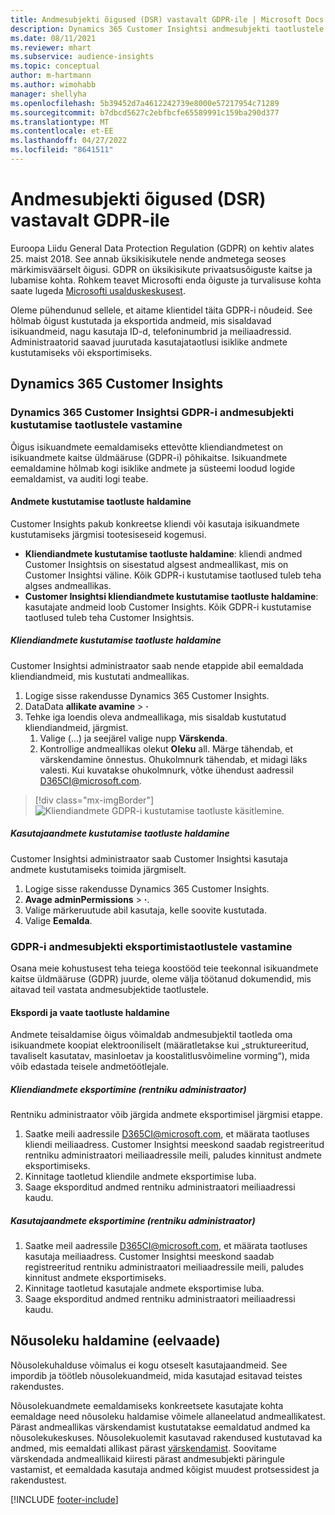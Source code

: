 ```yaml
---
title: Andmesubjekti õigused (DSR) vastavalt GDPR-ile | Microsoft Docs
description: Dynamics 365 Customer Insightsi andmesubjekti taotlustele vastamine.
ms.date: 08/11/2021
ms.reviewer: mhart
ms.subservice: audience-insights
ms.topic: conceptual
author: m-hartmann
ms.author: wimohabb
manager: shellyha
ms.openlocfilehash: 5b39452d7a4612242739e8000e57217954c71289
ms.sourcegitcommit: b7dbcd5627c2ebfbcfe65589991c159ba290d377
ms.translationtype: MT
ms.contentlocale: et-EE
ms.lasthandoff: 04/27/2022
ms.locfileid: "8641511"
---
```

# <a name="data-subject-rights-dsr-requests-under-gdpr"></a>Andmesubjekti õigused (DSR) vastavalt GDPR-ile

Euroopa Liidu General Data Protection Regulation (GDPR) on kehtiv alates 25. maist 2018. See annab üksikisikutele nende andmetega seoses märkimisväärselt õigusi. GDPR on üksikisikute privaatsusõiguste kaitse ja lubamise kohta. Rohkem teavet Microsofti enda õiguste ja turvalisuse kohta saate lugeda [Microsofti usalduskeskusest](https://www.microsoft.com/trust-center).

Oleme pühendunud sellele, et aitame klientidel täita GDPR-i nõudeid. See hõlmab õigust kustutada ja eksportida andmeid, mis sisaldavad isikuandmeid, nagu kasutaja ID-d, telefoninumbrid ja meiliaadressid. Administraatorid saavad juurutada kasutajataotlusi isiklike andmete kustutamiseks või eksportimiseks.

## <a name="dynamics-365-customer-insights"></a>Dynamics 365 Customer Insights

### <a name="responding-to-gdpr-data-subject-delete-requests-for-dynamics-365-customer-insights"></a>Dynamics 365 Customer Insightsi GDPR-i andmesubjekti kustutamise taotlustele vastamine

Õigus isikuandmete eemaldamiseks ettevõtte kliendiandmetest on isikuandmete kaitse üldmääruse (GDPR-i) põhikaitse. Isikuandmete eemaldamine hõlmab kogi isiklike andmete ja süsteemi loodud logide eemaldamist, va auditi logi teabe.

#### <a name="manage-data-subject-delete-requests"></a>Andmete kustutamise taotluste haldamine

Customer Insights pakub konkreetse kliendi või kasutaja isikuandmete kustutamiseks järgmisi tootesiseseid kogemusi.

- **Kliendiandmete kustutamise taotluste haldamine**: kliendi andmed Customer Insightsis on sisestatud algsest andmeallikast, mis on Customer Insightsi väline. Kõik GDPR-i kustutamise taotlused tuleb teha algses andmeallikas.
- **Customer Insightsi kliendiandmete kustutamise taotluste haldamine**: kasutajate andmeid loob Customer Insights. Kõik GDPR-i kustutamise taotlused tuleb teha Customer Insightsis.

##### <a name="manage-requests-to-delete-customer-data"></a>Kliendiandmete kustutamise taotluste haldamine

Customer Insightsi administraator saab nende etappide abil eemaldada kliendiandmeid, mis kustutati andmeallikas.

1. Logige sisse rakendusse Dynamics 365 Customer Insights.
2. DataData **allikate avamine** > **·**
3. Tehke iga loendis oleva andmeallikaga, mis sisaldab kustutatud kliendiandmeid, järgmist.
   1. Valige (...) ja seejärel valige nupp **Värskenda**.
   2. Kontrollige andmeallikas olekut **Oleku** all. Märge tähendab, et värskendamine õnnestus. Ohukolmnurk tähendab, et midagi läks valesti. Kui kuvatakse ohukolmnurk, võtke ühendust aadressil D365CI@microsoft.com.

> [!div class="mx-imgBorder"]
> ![Kliendiandmete GDPR-i kustutamise taotluste käsitlemine.](media/gdpr-data-sources.png "Kliendiandmete GDPR-i kustutamise taotluste käsitlemine")

##### <a name="manage-delete-requests-for-user-data"></a>Kasutajaandmete kustutamise taotluste haldamine

Customer Insightsi administraator saab Customer Insightsi kasutaja andmete kustutamiseks toimida järgmiselt.

1. Logige sisse rakendusse Dynamics 365 Customer Insights.
2. **Avage adminPermissions** > **·**.
3. Valige märkeruutude abil kasutaja, kelle soovite kustutada.
4. Valige **Eemalda**.

### <a name="responding-to-gdpr-data-subject-export-requests"></a>GDPR-i andmesubjekti eksportimistaotlustele vastamine

Osana meie kohustusest teha teiega koostööd teie teekonnal isikuandmete kaitse üldmääruse (GDPR) juurde, oleme välja töötanud dokumendid, mis aitavad teil vastata andmesubjektide taotlustele.

#### <a name="manage-export-and-view-requests"></a>Ekspordi ja vaate taotluste haldamine

Andmete teisaldamise õigus võimaldab andmesubjektil taotleda oma isikuandmete koopiat elektrooniliselt (määratletakse kui „struktureeritud, tavaliselt kasutatav, masinloetav ja koostalitlusvõimeline vorming“), mida võib edastada teisele andmetöötlejale.

##### <a name="export-customer-data-tenant-admin"></a>Kliendiandmete eksportimine (rentniku administraator)

Rentniku administraator võib järgida andmete eksportimisel järgmisi etappe.

1. Saatke meili aadressile D365CI@microsoft.com, et määrata taotluses kliendi meiliaadress. Customer Insightsi meeskond saadab registreeritud rentniku administraatori meiliaadressile meili, paludes kinnitust andmete eksportimiseks.
2. Kinnitage taotletud kliendile andmete eksportimise luba.
3. Saage eksporditud andmed rentniku administraatori meiliaadressi kaudu.

##### <a name="export-user-data-tenant-admin"></a>Kasutajaandmete eksportimine (rentniku administraator)

1. Saatke meil aadressile D365CI@microsoft.com, et määrata taotluses kasutaja meiliaadress. Customer Insightsi meeskond saadab registreeritud rentniku administraatori meiliaadressile meili, paludes kinnitust andmete eksportimiseks.
2. Kinnitage taotletud kasutajale andmete eksportimise luba.
3. Saage eksporditud andmed rentniku administraatori meiliaadressi kaudu.

## <a name="consent-management-preview"></a>Nõusoleku haldamine (eelvaade)

Nõusolekuhalduse võimalus ei kogu otseselt kasutajaandmeid. See impordib ja töötleb nõusolekuandmeid, mida kasutajad esitavad teistes rakendustes.

Nõusolekuandmete eemaldamiseks konkreetsete kasutajate kohta eemaldage need nõusoleku haldamise võimele allaneelatud andmeallikatest. Pärast andmeallikas värskendamist kustutatakse eemaldatud andmed ka nõusolekukeskuses. Nõusolekuolemit kasutavad rakendused kustutavad ka andmed, mis eemaldati allikast pärast [värskendamist](system.md#refresh-processes). Soovitame värskendada andmeallikaid kiiresti pärast andmesubjekti päringule vastamist, et eemaldada kasutaja andmed kõigist muudest protsessidest ja rakendustest.

[!INCLUDE [footer-include](includes/footer-banner.md)]